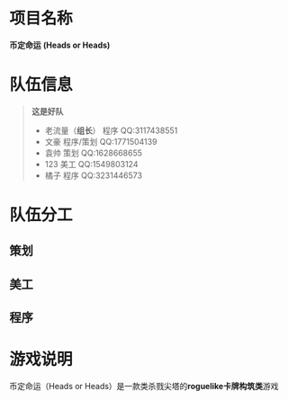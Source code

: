# 项目名称
**币定命运**
**(Heads or Heads)**
# 队伍信息
>**这是好队**
>* 老流量（**组长**） 程序  QQ:3117438551
>* 文豪 程序/策划  QQ:1771504139
>* 袁帅 策划  QQ:1628668655
>* 123  美工  QQ:1549803124
>* 橘子 程序  QQ:3231446573
# 队伍分工
## 策划
## 美工
## 程序
# 游戏说明
币定命运（Heads or Heads）是一款类杀戮尖塔的**roguelike卡牌构筑类**游戏
